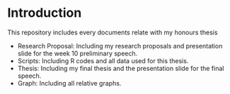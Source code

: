 # Introduction
This repository includes every documents relate with my honours thesis

- Research Proposal: Including my research proposals and presentation slide for the week 10 preliminary speech.
- Scripts: Including R codes and all data used for this thesis.
- Thesis: Including my final thesis and the presentation slide for the final speech.
- Graph: Including all relative graphs.
